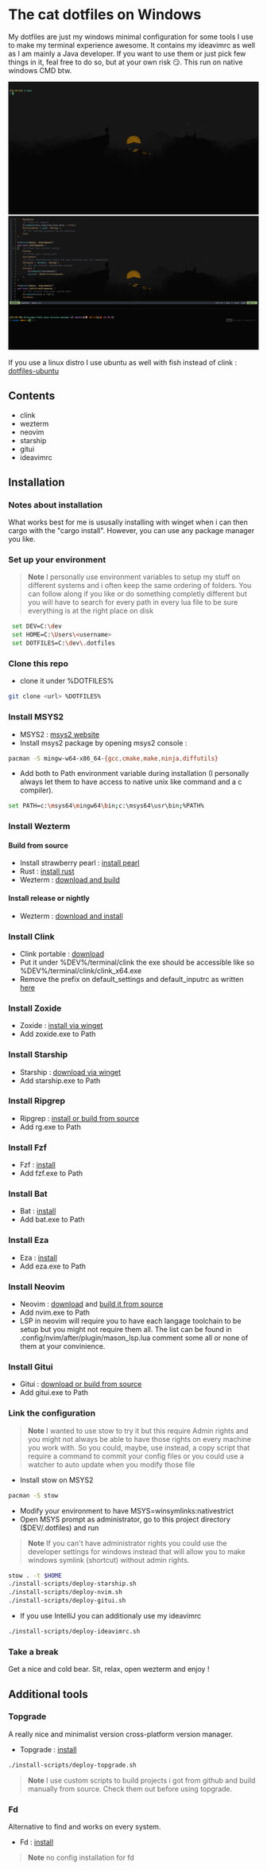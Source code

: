 # The cat dotfiles on Windows

My dotfiles are just my windows minimal configuration for some tools I use to make my terminal experience awesome.
It contains my ideavimrc as well as I am mainly a Java developer.
If you want to use them or just pick few things in it, feal free to do so, but at your own risk :smirk:.
This run on native windows CMD btw.

![term screenshot](./screen-dot-windows.webp)
![term screenshot2](./screen-dot-windows2.png)

If you use a linux distro I use ubuntu as well with fish instead of clink : [dotfiles-ubuntu](https://github.com/theCat69/dotfiles-ubuntu) 

## Contents

- clink
- wezterm
- neovim
- starship
- gitui
- ideavimrc

## Installation 

### Notes about installation

What works best for me is ususally installing with winget when i can then cargo with the "cargo install".
However, you can use any package manager you like. 

### Set up your environment

> **Note**
> I personally use environment variables to setup my stuff on different systems and i often keep the same ordering of folders. You can follow along if you like or do something completly different but you will have to search for every path in every lua file to be sure everything is at the right place on disk

```sh
 set DEV=C:\dev
 set HOME=C:\Users\<username>
 set DOTFILES=C:\dev\.dotfiles
```

### Clone this repo

- clone it under %DOTFILES%
```sh
git clone <url> %DOTFILES%
```

### Install MSYS2
- MSYS2 : [msys2 website](https://www.msys2.org/)
- Install msys2 package by opening msys2 console :
```sh
pacman -S mingw-w64-x86_64-{gcc,cmake,make,ninja,diffutils}
```
- Add both to Path environment variable during installation (I personally always let them to have access to native unix like command and a c compiler).
```sh
set PATH=c:\msys64\mingw64\bin;c:\msys64\usr\bin;%PATH%
```

### Install Wezterm 

#### Build from source
- Install strawberry pearl : [install pearl](https://strawberryperl.com/)
- Rust : [install rust](https://www.rust-lang.org/)
- Wezterm : [download and build](https://github.com/wez/wezterm)

#### Install release or nightly
- Wezterm : [download and install](https://wezfurlong.org/wezterm/installation)

### Install Clink

- Clink portable : [download](https://github.com/chrisant996/clink/releases)
- Put it under %DEV%/terminal/clink the exe should be accessible like so %DEV%/terminal/clink/clink_x64.exe
- Remove the prefix on default_settings and default_inputrc as written [here](https://chrisant996.github.io/clink/clink.html#gettingstarted_enhanceddefaults)

### Install Zoxide

- Zoxide : [install via winget](https://github.com/ajeetdsouza/zoxide)
- Add zoxide.exe to Path

### Install Starship

- Starship : [download via winget](https://github.com/starship/starship)
- Add starship.exe to Path

### Install Ripgrep

- Ripgrep : [install or build from source](https://github.com/BurntSushi/ripgrep)
- Add rg.exe to Path

### Install Fzf

- Fzf : [install](https://github.com/junegunn/fzf)
- Add fzf.exe to Path

### Install Bat 

- Bat : [install](https://github.com/sharkdp/bat)
- Add bat.exe to Path

### Install Eza 

- Eza : [install](https://github.com/eza-community/eza)
- Add eza.exe to Path

### Install Neovim

- Neovim : [download](https://github.com/neovim/neovim) and [build it from source](https://github.com/neovim/neovim/blob/master/BUILD.md)
- Add nvim.exe to Path
- LSP in neovim will require you to have each langage toolchain to be setup but you might not require them all. The list can be found in .config/nvim/after/plugin/mason_lsp.lua comment some all or none of them at your convinience.

### Install Gitui

- Gitui : [download or build from source](https://github.com/extrawurst/gitui)
- Add gitui.exe to Path

### Link the configuration

> **Note**
> I wanted to use stow to try it but this require Admin rights and you might not always be able to have those rights on every machine you work with. So you could, maybe, use instead, a copy script that require a command to commit your config files or you could use a watcher to auto update when you modify those file

- Install stow on MSYS2
```sh
pacman -S stow
```

- Modify your environment to have MSYS=winsymlinks:nativestrict
- Open MSYS prompt as administrator, go to this project directory ($DEV/.dotfiles) and run
> **Note**
> If you can't have administrator rights you could use the developer settings for windows instead that will allow you to make windows symlink (shortcut) without admin rights.

```sh
stow . -t $HOME
./install-scripts/deploy-starship.sh 
./install-scripts/deploy-nvim.sh 
./install-scripts/deploy-gitui.sh 
```

- If you use IntelliJ you can additionaly use my ideavimrc 
```sh
./install-scripts/deploy-ideavimrc.sh 
```

### Take a break

Get a nice and cold bear. Sit, relax, open wezterm and enjoy !

## Additional tools

### Topgrade
A really nice and minimalist version cross-platform version manager.
- Topgrade : [install](https://github.com/topgrade-rs/topgrade)
```sh
./install-scripts/deploy-topgrade.sh 
```
> **Note**
> I use custom scripts to build projects i got from github and build manually from source. Check them out before using topgrade.

### Fd
Alternative to find and works on every system.
- Fd : [install](https://github.com/sharkdp/fd)
> **Note**
> no config installation for fd
